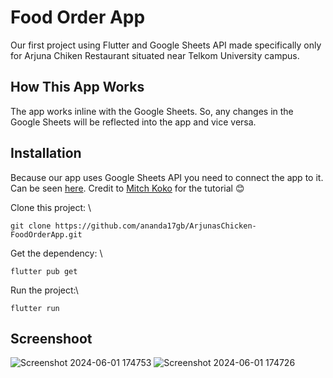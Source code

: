 # Food Order App

Our first project using Flutter and Google Sheets API made specifically only for Arjuna Chiken Restaurant situated near Telkom University campus.

## How This App Works

The app works inline with the Google Sheets. So, any changes in the Google Sheets will be reflected into the app and vice versa.

## Installation

Because our app uses Google Sheets API you need to connect the app to it. Can be seen [here](https://www.youtube.com/watch?v=ZSSERiYLv3c). Credit to [Mitch Koko](https://www.youtube.com/@createdbykoko) for the tutorial :blush:


Clone this project: \
```
git clone https://github.com/ananda17gb/ArjunasChicken-FoodOrderApp.git
```

Get the dependency: \
```
flutter pub get
```

Run the project:\
```
flutter run
```  

## Screenshoot
![Screenshot 2024-06-01 174753](https://github.com/ananda17gb/arjunachicken-foodorderapp/assets/79387612/22f21f1c-75bb-425e-bb97-9a0628a83611)
![Screenshot 2024-06-01 174726](https://github.com/ananda17gb/arjunachicken-foodorderapp/assets/79387612/22ca8dd1-89ea-48ba-b7e9-17c110e3c74f)
